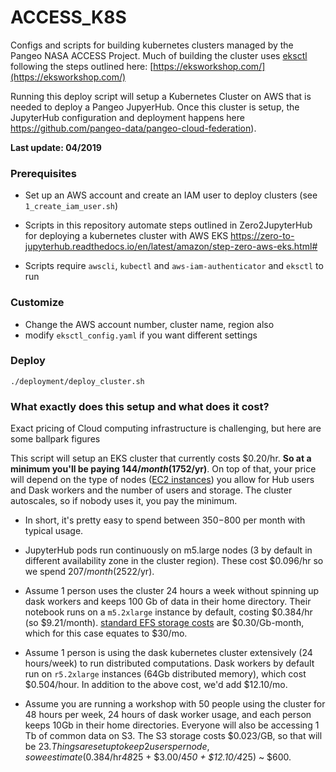 # ACCESS_K8S
Configs and scripts for building kubernetes clusters managed by the Pangeo NASA ACCESS Project. Much of building the cluster uses [eksctl](https://github.com/weaveworks/eksctl) following the steps outlined here: [https://eksworkshop.com/](https://eksworkshop.com/)

Running this deploy script will setup a Kubernetes Cluster on AWS that is needed to deploy a Pangeo JupyerHub. Once this cluster is setup, the JupyterHub configuration and deployment happens here https://github.com/pangeo-data/pangeo-cloud-federation).

**Last update: 04/2019**


### Prerequisites

* Set up an AWS account and create an IAM user to deploy clusters (see `1_create_iam_user.sh`)

* Scripts in this repository automate steps outlined in Zero2JupyterHub for deploying a kubernetes cluster with AWS EKS
https://zero-to-jupyterhub.readthedocs.io/en/latest/amazon/step-zero-aws-eks.html#

* Scripts require `awscli`, `kubectl` and `aws-iam-authenticator` and `eksctl` to run


### Customize

* Change the AWS account number, cluster name, region also
* modify `eksctl_config.yaml` if you want different settings


### Deploy

`./deployment/deploy_cluster.sh`


### What exactly does this setup and what does it cost?

Exact pricing of Cloud computing infrastructure is challenging, but here are some ballpark figures

This script will setup an EKS cluster that currently costs $0.20/hr.  **So at a minimum you'll be paying $144/month ($1752/yr)**. On top of that, your price will depend on the type of nodes ([EC2 instances](https://aws.amazon.com/ec2/pricing/)) you allow for Hub users and Dask workers and the number of users and storage. The cluster autoscales, so if nobody uses it, you pay the minimum.

* In short, it's pretty easy to spend between $350-$800 per month with typical usage.

* JupyterHub pods run continuously on m5.large nodes (3 by default in different availability zone in the cluster region). These cost $0.096/hr so we spend $207/month ($2522/yr).

* Assume 1 person uses the cluster 24 hours a week without spinning up dask workers and keeps 100 Gb of data in their home directory. Their notebook runs on a `m5.2xlarge` instance by default, costing $0.384/hr (so $9.21/month). [standard EFS storage costs](https://aws.amazon.com/efs/pricing/) are $0.30/Gb-month, which for this case equates to $30/mo.

* Assume 1 person is using the dask kubernetes cluster extensively (24 hours/week) to run distributed computations. Dask workers by default run on `r5.2xlarge` instances (64Gb distributed memory), which cost $0.504/hour. In addition to the above cost, we'd add $12.10/mo.

* Assume you are running a workshop with 50 people using the cluster for 48 hours per week, 24 hours of dask worker usage, and each person keeps 10Gb in their home directories. Everyone will also be accessing 1 Tb of common data on S3. The S3 storage costs $0.023/GB, so that will be $23. Things are setup to keep 2 users per node, so we estimate ($0.384/hr*48*25 + $3.00/4*50 + $12.10/4*25) ~ $600.
